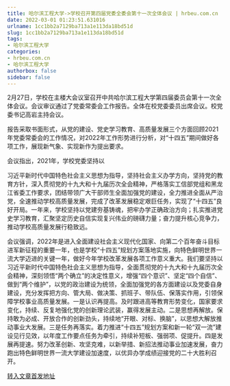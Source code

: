 ```yaml
---
title: 哈尔滨工程大学->学校召开第四届党委全委会第十一次全体会议 | hrbeu.com.cn
date: 2022-03-01 01:23:51.631016
urlname: 1cc1bb2a7129ba713a1e113da18bd51d
slug: 1cc1bb2a7129ba713a1e113da18bd51d
tags: 
- 哈尔滨工程大学
categories:
- hrbeu.com.cn
- 哈尔滨工程大学
authorbox: false
sidebar: false
---
```

2月27日，学校在主楼大会议室召开中共哈尔滨工程大学第四届委员会第十一次全体会议。会议审议通过了党委常委会工作报告。全体在校党委委员出席会议。校党委书记高岩主持会议。

报告采取书面形式，从党的建设、党史学习教育、高质量发展三个方面回顾2021年党委常委会的工作情况，对2022年工作形势进行分析，对“十四五”期间做好各项工作，展现新气象、实现新作为提出要求。

会议指出，2021年，学校党委坚持以
<!--more-->
习近平新时代中国特色社会主义思想为指导，坚持社会主义办学方向，坚持党的教育方针，深入贯彻党的十九大和十九届历次全会精神，严格落实工信部党组和黑龙江省委工作要求，团结带领广大干部师生全面加强党的建设，全力推进全面从严治党，全速推动学校高质量发展，完成了改革发展稳定艰巨任务，实现了“十四五”良好开局。一年来，学校坚持以党建夯基铸魂，把牢办学正确政治方向；扎实推进党史学习教育，汇聚坚定历史自信实现复兴伟业的磅礴力量；奋力提升核心竞争力，推动学校高质量发展行稳致远。

会议强调，2022年是进入全面建设社会主义现代化国家、向第二个百年奋斗目标进军新征程的重要一年，也是学校“十四五”规划方案落地实施，向特色鲜明世界一流大学迈进的关键一年，做好今年学校改革发展各项工作意义重大。我们要坚持以习近平新时代中国特色社会主义思想为指导，全面贯彻党的十九大和十九届历次全会精神，深刻领悟“两个确立”的决定性意义，增强“四个意识”、坚定“四个自信”、做到“两个维护”，以党的政治建设为统领，全面加强党的各方面建设以及党委自身建设，充分发挥把方向、管大局、做决策、抓班子、带队伍、保落实作用，引领保障学校事业高质量发展。一是认识再提高。及时跟进高等教育形势变化，国家要求变化，持续、反复地强化党的创新理论武装，赢得发展主动。二是思想再解放。保持敢为必成、开放合作的创新劲头，持续地“开眼、对标、换脑”，以思想大解放推动事业大发展。三是任务再落实。着力推进“十四五”规划方案和新一轮“双一流”建设见行见效，以年度工作要点任务为牵引，持续补短板、强弱项、促提升。四是发展再提速。努力改革创新、攻坚克难，以新举措、新招法推动事业加速发展，奋力跑出特色鲜明世界一流大学建设加速度，以优异办学成绩迎接党的二十大胜利召开。



[转入文章首发地址](http://gongxue.cn/info/1141/69752.htm)
